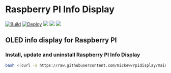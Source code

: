 # Raspberry PI Info Display
[![Build](https://github.com/mickew/rpidisplay/actions/workflows/build.yml/badge.svg)](https://github.com/mickew/rpidisplay/actions/workflows/build.yml)
[![Deploy](https://github.com/mickew/rpidisplay/actions/workflows/deploy.yml/badge.svg)](https://github.com/mickew/rpidisplay/actions/workflows/deploy.yml)
[![](https://img.shields.io/github/v/release/mickew/rpidisplay)](https://github.com/mickew/rpidisplay/releases/latest)
[![](https://img.shields.io/github/issues/mickew/rpidisplay)](https://github.com/mickew/askstatus/rpidisplay)
[![](https://img.shields.io/github/issues-closed/mickew/rpidisplay)](https://github.com/mickew/rpidisplay/issues?q=is%3Aissue+is%3Aclosed)


## OLED info display for Raspberry PI

### Install, update and uninstall Raspberry PI Info Display

```bash
bash <(curl -s https://raw.githubusercontent.com/mickew/rpidisplay/main/Tools/gettools.sh)
```
